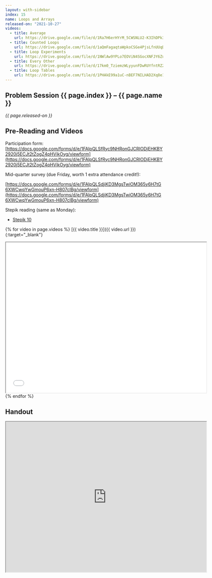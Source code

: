 ```yaml
---
layout: with-sidebar
index: 15
name: Loops and Arrays
released-on: "2021-10-27"
videos:
  - title: Average
    url: https://drive.google.com/file/d/1Ra7H6erHYrM_5CWSNLU2-K3IhDPk3_wq
  - title: Counted Loops
    url: https://drive.google.com/file/d/1aQmFagaqtaWpkoCSGe4PjsLfnUUqDKzV
  - title: Loop Experiments
    url: https://drive.google.com/file/d/1NWlAw9YPLo7EOViN4SGocXNFJY6ZuGnY
  - title: Every Other
    url: https://drive.google.com/file/d/17km0_TziemzWLyyunFDwRUYfntRZZVN6
  - title: Loop Tables
    url: https://drive.google.com/file/d/1PHAkE99a1uC-nBEF7NILHAD2Xq8e1Rvn
---
```


## Problem Session {{ page.index }} – {{ page.name }}

_{{ page.released-on }}_

## Pre-Reading and Videos

Participation form: [https://docs.google.com/forms/d/e/1FAIpQLSfRyc9NHRonGJCRIODjEHKBY2920j5ECJt2tZogZ4pHVikOyg/viewform](https://docs.google.com/forms/d/e/1FAIpQLSfRyc9NHRonGJCRIODjEHKBY2920j5ECJt2tZogZ4pHVikOyg/viewform)

Mid-quarter survey (due Friday, worth 1 extra attendance credit!):

[https://docs.google.com/forms/d/e/1FAIpQLSdjiKD3MgsTwiOM365y6H7tG6XWCwqYwGmouP6xn-H807cIBg/viewform](https://docs.google.com/forms/d/e/1FAIpQLSdjiKD3MgsTwiOM365y6H7tG6XWCwqYwGmouP6xn-H807cIBg/viewform)

Stepik reading (same as Monday):
- [Stepik 10](https://stepik.org/lesson/579629/step/1?unit=574279)

{% for video in page.videos %}
[{{ video.title }}]({{ video.url }}){:target="_blank"}

<iframe src="{{ video.url }}/preview" width="640" height="480" allow="autoplay"></iframe>
{% endfor %}

## Handout

<iframe src="https://drive.google.com/file/d/1zG19vwtCVmdTLJNzRc3YzwFh6-LPfPgg/preview" width="640" height="480" allow="autoplay"></iframe>